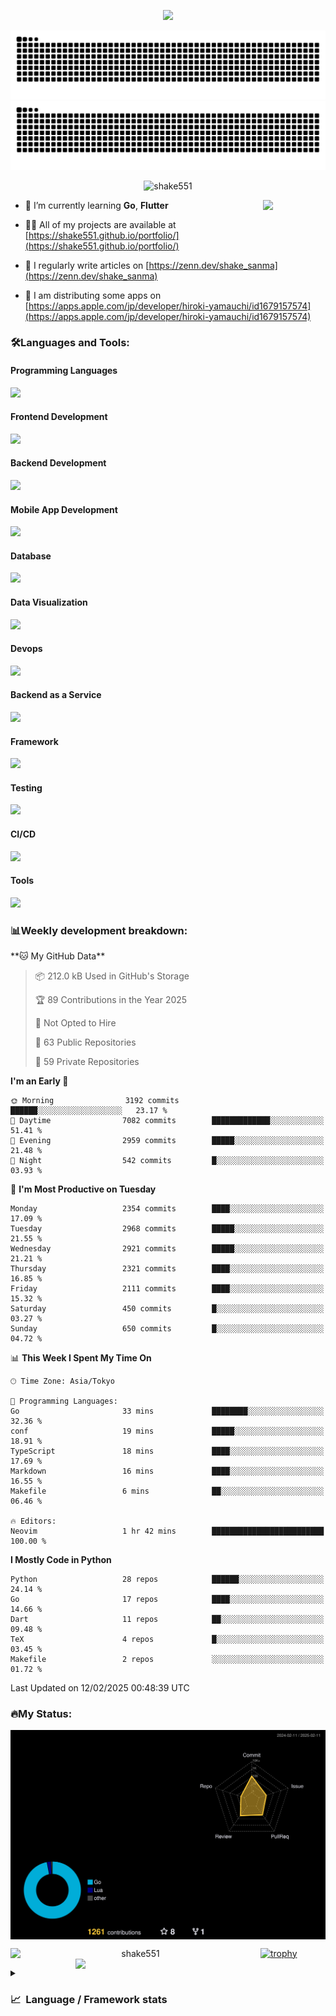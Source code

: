 <p align="center"><img src="https://capsule-render.vercel.app/api?type=waving&color=gradient&height=300&section=header&text=Hi%20I'm%20shake&fontSize=90&animation=fadeIn&fontAlignY=38&desc=Welcome%20To%20Shake's%20GitHub%20Profile%20&descAlignY=51&descAlign=62"></p>

<p align="center">
  <img src="https://raw.githubusercontent.com/shake551/shake551/output/github-contribution-grid-snake-dark.svg#gh-dark-mode-only" />
  <img src="https://raw.githubusercontent.com/shake551/shake551/output/github-contribution-grid-snake.svg#gh-light-mode-only" />
</p>


<p align="center">
  <img src="https://komarev.com/ghpvc/?username=shake551&label=Profile%20views&color=0e75b6&style=flat" alt="shake551" />
</p>

<img src="https://media.giphy.com/media/hvRJCLFzcasrR4ia7z/giphy.gif" width="100" align="right">

- 🌱 I’m currently learning **Go**, **Flutter**

- 👨‍💻 All of my projects are available at [https://shake551.github.io/portfolio/](https://shake551.github.io/portfolio/)

- 📝 I regularly write articles on [https://zenn.dev/shake_sanma](https://zenn.dev/shake_sanma)

- 🍏 I am distributing some apps on [https://apps.apple.com/jp/developer/hiroki-yamauchi/id1679157574](https://apps.apple.com/jp/developer/hiroki-yamauchi/id1679157574)


<h3 align="left">🛠️Languages and Tools:</h3>
<h4 align="left">Programming Languages</h4>
<img src="https://skillicons.dev/icons?i=go,java,lua,js,ts,c,cs,cpp,php,ruby,rust,py">

<h4 align="left">Frontend Development</h4>
<img src="https://skillicons.dev/icons?i=nextjs,react,vue,html,css,bootstrap,pug,tailwind">

<h4 align="left">Backend Development</h4>
<img src="https://skillicons.dev/icons?i=graphql,express,prisma,kafka,kotlin,nodejs,spring,nginx">

<h4 align="left">Mobile App Development</h4>
<img src="https://skillicons.dev/icons?i=dart,flutter">

<h4 align="left">Database</h4>
<img src="https://skillicons.dev/icons?i=mysql,postgres,redis,sqlite,dynamodb">

<h4 align="left">Data Visualization</h4>
<img src="https://skillicons.dev/icons?i=grafana">

<h4 align="left">Devops</h4>
<img src="https://skillicons.dev/icons?i=docker,kubernetes,gcp,aws,bash,azure,jenkins,vercel">

<h4 align="left">Backend as a Service</h4>
<img src="https://skillicons.dev/icons?i=firebase,heroku">

<h4 align="left">Framework</h4>
<img src="https://skillicons.dev/icons?i=django,laravel,fastapi,rails,remix,flask">

<h4 align="left">Testing</h4>
<img src="https://skillicons.dev/icons?i=jest,selenium,">

<h4 align="left">CI/CD</h4>
<img src="https://skillicons.dev/icons?i=githubactions,jenkins,">

<h4 align="left">Tools</h4>
<img src="https://skillicons.dev/icons?i=github,git,postman,linux,prometheus,md,matlab,blender,xd,ai,">

<br>

<h3 align="left">📊Weekly development breakdown:</h3>
<!--START_SECTION:waka-->
**🐱 My GitHub Data** 

> 📦 212.0 kB Used in GitHub's Storage 
 > 
> 🏆 89 Contributions in the Year 2025
 > 
> 🚫 Not Opted to Hire
 > 
> 📜 63 Public Repositories 
 > 
> 🔑 59 Private Repositories 
 > 
**I'm an Early 🐤** 

```text
🌞 Morning                3192 commits        ██████░░░░░░░░░░░░░░░░░░░   23.17 % 
🌆 Daytime                7082 commits        █████████████░░░░░░░░░░░░   51.41 % 
🌃 Evening                2959 commits        █████░░░░░░░░░░░░░░░░░░░░   21.48 % 
🌙 Night                  542 commits         █░░░░░░░░░░░░░░░░░░░░░░░░   03.93 % 
```
📅 **I'm Most Productive on Tuesday** 

```text
Monday                   2354 commits        ████░░░░░░░░░░░░░░░░░░░░░   17.09 % 
Tuesday                  2968 commits        █████░░░░░░░░░░░░░░░░░░░░   21.55 % 
Wednesday                2921 commits        █████░░░░░░░░░░░░░░░░░░░░   21.21 % 
Thursday                 2321 commits        ████░░░░░░░░░░░░░░░░░░░░░   16.85 % 
Friday                   2111 commits        ████░░░░░░░░░░░░░░░░░░░░░   15.32 % 
Saturday                 450 commits         █░░░░░░░░░░░░░░░░░░░░░░░░   03.27 % 
Sunday                   650 commits         █░░░░░░░░░░░░░░░░░░░░░░░░   04.72 % 
```


📊 **This Week I Spent My Time On** 

```text
🕑︎ Time Zone: Asia/Tokyo

💬 Programming Languages: 
Go                       33 mins             ████████░░░░░░░░░░░░░░░░░   32.36 % 
conf                     19 mins             █████░░░░░░░░░░░░░░░░░░░░   18.91 % 
TypeScript               18 mins             ████░░░░░░░░░░░░░░░░░░░░░   17.69 % 
Markdown                 16 mins             ████░░░░░░░░░░░░░░░░░░░░░   16.55 % 
Makefile                 6 mins              ██░░░░░░░░░░░░░░░░░░░░░░░   06.46 % 

🔥 Editors: 
Neovim                   1 hr 42 mins        █████████████████████████   100.00 % 
```

**I Mostly Code in Python** 

```text
Python                   28 repos            ██████░░░░░░░░░░░░░░░░░░░   24.14 % 
Go                       17 repos            ████░░░░░░░░░░░░░░░░░░░░░   14.66 % 
Dart                     11 repos            ██░░░░░░░░░░░░░░░░░░░░░░░   09.48 % 
TeX                      4 repos             █░░░░░░░░░░░░░░░░░░░░░░░░   03.45 % 
Makefile                 2 repos             ░░░░░░░░░░░░░░░░░░░░░░░░░   01.72 % 
```




 Last Updated on 12/02/2025 00:48:39 UTC
<!--END_SECTION:waka-->


<h3 align="left">🔥My Status:</h3>

<p align="center">
  <img src="./profile-3d-contrib/profile-night-rainbow.svg" align="center" width="550">
</p>
  
<p align="center">
<img src="https://github-readme-streak-stats.herokuapp.com/?user=shake551&theme=highcontrast" alt="shake551" align="left" width="400">
<img src="https://github-readme-stats.vercel.app/api?username=shake551&count_private=true&show_icons=true&theme=highcontrast" align="right" width="400">
</p>

[![trophy](https://github-profile-trophy.vercel.app/?username=shake551&theme=darkhub&column=8)](https://github.com/ryo-ma/github-profile-trophy)

<details>
  <summary><h3>📈&nbsp;&nbsp;Language&nbsp;/&nbsp;Framework stats</h3></summary>
  <br/>
  <a href='https://profile.codersrank.io/user/shake551/'>
    <img src='http://cr-skills-chart-widget.azurewebsites.net/api/api?username=shake551' width="800">
  </a>

</details>
